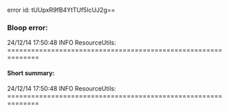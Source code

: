 error id: tUUpxR9fB4YtTUf5IcUJ2g==
### Bloop error:

24/12/14 17:50:48 INFO ResourceUtils: ==============================================================
#### Short summary: 

24/12/14 17:50:48 INFO ResourceUtils: ==============================================================